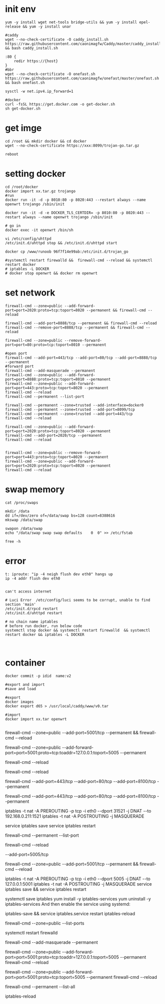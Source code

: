 

# init env 
```
yum -y install wget net-tools bridge-utils && yum -y install epel-release && yum -y install unar

#caddy 
wget --no-check-certificate -O caddy_install.sh https://raw.githubusercontent.com/caonimagfw/Caddy/master/caddy_install.sh && bash caddy_install.sh

:80 {
	redir https://{host}
}
#bbr
wget --no-check-certificate -O onefast.sh https://raw.githubusercontent.com/caonimagfw/onefast/master/onefast.sh && bash onefast.sh

sysctl -w net.ipv4.ip_forward=1

#docker 
curl -fsSL https://get.docker.com -o get-docker.sh
sh get-docker.sh

```

# get imge
```
cd /root && mkdir docker && cd docker
wget --no-check-certificate https://xxx:8099/trojan-go.tar.gz

reboot
```

# setting docker
```
cd /root/docker
docker import xx.tar.gz trojango 
#run 
docker run -it -d -p 8010:80 -p 8020:443 --restart always --name openwrt trojango /sbin/init

docker run -it -d -e DOCKER_TLS_CERTDIR= -p 8010:80 -p 8020:443 --restart always --name openwrt trojango /sbin/init

# go in 
docker exec -it openwrt /bin/sh

vi /etc/config/uhttpd
/etc/init.d/uhttpd stop && /etc/init.d/uhttpd start

docker cp /www/runoob 96f7f14e99ab:/etc/init.d/trojan_go

#systemctl restart firewalld &&  firewall-cmd --reload && systemctl restart docker
# iptables -L DOCKER
# docker stop openwrt && docker rm openwrt
```

# set network 
```
firewall-cmd --zone=public --add-forward-port=port=2020:proto=tcp:toport=8020 --permanent && firewall-cmd --reload

firewall-cmd --add-port=8888/tcp --permanent && firewall-cmd --reload 
firewall-cmd --remove-port=8888/tcp --permanent && firewall-cmd --reload 

firewall-cmd --zone=public --remove-forward-port=port=80:proto=tcp:toport=8010 --permanent

#open port
firewall-cmd --add-port=443/tcp --add-port=80/tcp --add-port=8888/tcp --permanent 
#forward port
firewall-cmd --add-masquerade --permanent
firewall-cmd --zone=public --add-forward-port=port=8888:proto=tcp:toport=8010 --permanent
firewall-cmd --zone=public --add-forward-port=port=443:proto=tcp:toport=8020 --permanent
firewall-cmd --reload 
firewall-cmd --permanent --list-port

firewall-cmd --permanent --zone=trusted --add-interface=docker0
firewall-cmd --permanent --zone=trusted --add-port=8099/tcp
firewall-cmd --permanent --zone=trusted --add-port=443/tcp
firewall-cmd --reload 

firewall-cmd --zone=public --add-forward-port=port=2020:proto=tcp:toport=8020 --permanent
firewall-cmd --add-port=2020/tcp --permanent
firewall-cmd --reload 


firewall-cmd --zone=public --remove-forward-port=port=443:proto=tcp:toport=8020 --permanent
firewall-cmd --zone=public --add-forward-port=port=2020:proto=tcp:toport=8020 --permanent
firewall-cmd --reload 
```

# swap memory 
```
cat /proc/swaps

mkdir /data
dd if=/dev/zero of=/data/swap bs=128 count=8388616
mkswap /data/swap

swapon /data/swap   
echo "/data/swap swap swap defaults    0  0" >> /etc/fstab

free -h

```

# error 
```
t: iproute: "ip -4 neigh flush dev eth0" hangs up
ip -4 addr flush dev eth0


can't access internet 

# Luci Error  /etc/config/luci seems to be corrupt, unable to find section 'main'
/etc/init.d/rpcd restart
/etc/init.d/uhttpd restart

# no chain name iptables 
# before run docker, run below code 
systemctl stop docker && systemctl restart firewalld  && systemctl restart docker && iptables -L DOCKER



```

# container
```
docker commit -p idid  name:v2

#export and import 
#save and load

#export 
docker images
docker export d65 > /usr/local/caddy/www/v0.tar

#import 
docker import xx.tar openwrt


```


firewall-cmd --zone=public --add-port=5001/tcp --permanent && firewall-cmd --reload



 firewall-cmd --zone=public --add-forward-port=port=5001:proto=tcp:toaddr=127.0.0.1:toport=5005 --permanent


firewall-cmd --reload 


firewall-cmd --reload



firewall-cmd --add-port=443/tcp --add-port=80/tcp --add-port=8100/tcp --permanent 

firewall-cmd --add-port=443/tcp --add-port=80/tcp --add-port=8100/tcp --permanent 



iptables -t nat -A PREROUTING -p tcp -i eth0 --dport 31521 -j DNAT --to 192.168.0.211:1521
iptables -t nat -A POSTROUTING -j MASQUERADE

service iptables save
service iptables restart

firewall-cmd --permanent --list-port


firewall-cmd --reload

--add-port=5005/tcp

firewall-cmd --zone=public --add-port=5001/tcp --permanent && firewall-cmd --reload

iptables -t nat -A PREROUTING -p tcp -i eth0 --dport 5005 -j DNAT --to 127.0.0.1:5001
iptables -t nat -A POSTROUTING -j MASQUERADE
service iptables save && service iptables restart

systemctl save iptables
yum install -y iptables-services
yum uninstall -y iptables-services
And then enable the service using systemd:

iptables-save && service iptables.service restart
iptables-reload

firewall-cmd --zone=public --list-ports

systemctl restart firewalld

 firewall-cmd --add-masquerade --permanent

 firewall-cmd --zone=public --add-forward-port=port=5001:proto=tcp:toaddr=127.0.0.1:toport=5005 --permanent
 firewall-cmd --reload

firewall-cmd --zone=public --add-forward-port=port=5001:proto=tcp:toport=5005 --permanent
firewall-cmd --reload

firewall-cmd --permanent --list-all


iptables-reload


```



```